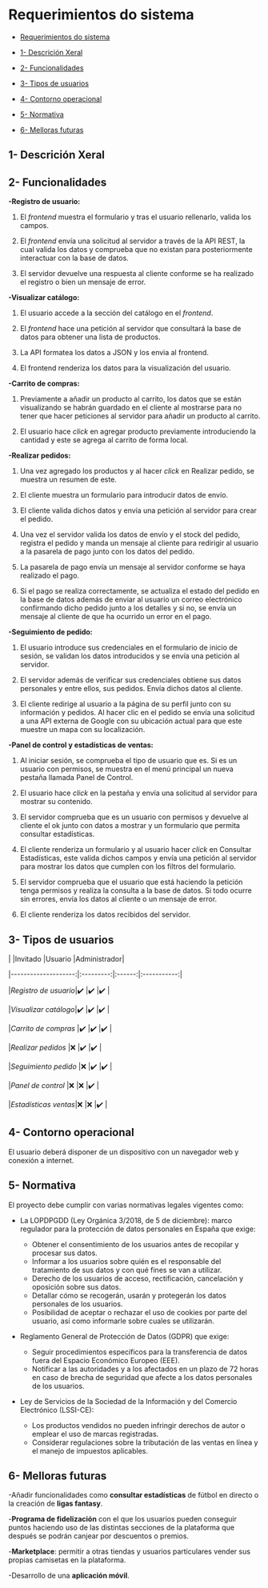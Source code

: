 # Requerimientos do sistema

  

  

- [Requerimientos do sistema](#requerimientos-do-sistema)

  

- [1- Descrición Xeral](#1--descrición-xeral)

  

- [2- Funcionalidades](#2--funcionalidades)

  

- [3- Tipos de usuarios](#3--tipos-de-usuarios)

  

- [4- Contorno operacional](#4--contorno-operacional)

  

- [5- Normativa](#5--normativa)

  

- [6- Melloras futuras](#6--melloras-futuras)

  

  

## 1- Descrición Xeral

  

## 2- Funcionalidades

**-Registro de usuario:**

1. El *frontend* muestra el formulario y tras el usuario rellenarlo, valida los campos.

2. El *frontend* envía una solicitud al servidor a través de la API REST, la cual valida los datos y comprueba que no existan para posteriormente interactuar con la base de datos.

3. El servidor devuelve una respuesta al cliente conforme se ha realizado el registro o bien un mensaje de error.

  

**-Visualizar catálogo:**

1. El usuario accede a la sección del catálogo en el *frontend*.

2. El *frontend* hace una petición al servidor que consultará la base de datos para obtener una lista de productos.

3. La API formatea los datos a JSON y los envia al frontend.

4. El frontend renderiza los datos para la visualización del usuario.

  

**-Carrito de compras:**

1. Previamente a añadir un producto al carrito, los datos que se están visualizando se habrán guardado en el cliente al mostrarse para no tener que hacer peticiones al servidor para añadir un producto al carrito.

2. El usuario hace *click* en agregar producto previamente introduciendo la cantidad y este se agrega al carrito de forma local.

  

**-Realizar pedidos:**

1. Una vez agregado los productos y al hacer *click* en Realizar pedido, se muestra un resumen de este.

2. El cliente muestra un formulario para introducir datos de envío.

3. El cliente valida dichos datos y envía una petición al servidor para crear el pedido.

4. Una vez el servidor valida los datos de envío y el stock del pedido, registra el pedido y manda un mensaje al cliente para redirigir al usuario a la pasarela de pago junto con los datos del pedido.

5. La pasarela de pago envía un mensaje al servidor conforme se haya realizado el pago.

6. Si el pago se realiza correctamente, se actualiza el estado del pedido en la base de datos además de enviar al usuario un correo electrónico confirmando dicho pedido junto a los detalles y si no, se envía un mensaje al cliente de que ha ocurrido un error en el pago.

  

**-Seguimiento de pedido:**

1. El usuario introduce sus credenciales en el formulario de inicio de sesión, se validan los datos introducidos y se envía una petición al servidor.

2. El servidor además de verificar sus credenciales obtiene sus datos personales y entre ellos, sus pedidos. Envía dichos datos al cliente.

3. El cliente redirige al usuario a la página de su perfil junto con su información y pedidos. Al hacer clic en el pedido se envía una solicitud a una API externa de Google con su ubicación actual para que este muestre un mapa con su localización.

  

**-Panel de control y estadísticas de ventas:**

1. Al iniciar sesión, se comprueba el tipo de usuario que es. Si es un usuario con permisos, se muestra en el menú principal un nueva pestaña llamada Panel de Control.

2. El usuario hace *click* en la pestaña y envía una solicitud al servidor para mostrar su contenido.

3. El servidor comprueba que es un usuario con permisos y devuelve al cliente el ok junto con datos a mostrar y un formulario que permita consultar estadísticas.

4. El cliente renderiza un formulario y al usuario hacer *click* en Consultar Estadísticas, este valida dichos campos y envía una petición al servidor para mostrar los datos que cumplen con los filtros del formulario.

5. El servidor comprueba que el usuario que está haciendo la petición tenga permisos y realiza la consulta a la base de datos. Si todo ocurre sin errores, envía los datos al cliente o un mensaje de error.

6. El cliente renderiza los datos recibidos del servidor.

  

## 3- Tipos de usuarios

  

| |Invitado |Usuario |Administrador|

|--------------------:|:---------:|:------:|:-----------:|

|*Registro de usuario*|✔️ |✔️ |✔️ |

|*Visualizar catálogo*|✔️ |✔️ |✔️ |

|*Carrito de compras* |✔️ |✔️ |✔️ |

|*Realizar pedidos* |❌ |✔️ |✔️ |

|*Seguimiento pedido* |❌ |✔️ |✔️ |

|*Panel de control* |❌ |❌ |✔️ |

|*Estadísticas ventas*|❌ |❌ |✔️ |

  

## 4- Contorno operacional

  

El usuario deberá disponer de un dispositivo con un navegador web y conexión a internet.

  

## 5- Normativa

El proyecto debe cumplir con varias normativas legales vigentes como:

- La LOPDPGDD (Ley Orgánica 3/2018, de 5 de diciembre): marco regulador para la protección de datos personales en España que exige:
	- Obtener el consentimiento de los usuarios antes de recopilar y procesar sus datos.
	- Informar a los usuarios sobre quién es el responsable del tratamiento de sus datos y con qué fines se van a utilizar.
	- Derecho de los usuarios de acceso, rectificación, cancelación y oposición sobre sus datos.
	- Detallar cómo se recogerán, usarán y protegerán los datos personales de los usuarios.
	- Posibilidad de aceptar o rechazar el uso de cookies por parte del usuario, así como informarle sobre cuales se utilizarán.


- Reglamento General de Protección de Datos (GDPR) que exige:
	- Seguir procedimientos específicos para la transferencia de datos fuera del Espacio Económico Europeo (EEE).
	- Notificar a las autoridades y a los afectados en un plazo de 72 horas en caso de brecha de seguridad que afecte a los datos personales de los usuarios.


- Ley de Servicios de la Sociedad de la Información y del Comercio Electrónico (LSSI-CE):
	- Los productos vendidos no pueden infringir derechos de autor o emplear el uso de marcas registradas.
	- Considerar regulaciones sobre la tributación de las ventas en línea y el manejo de impuestos aplicables.
  

## 6- Melloras futuras

-Añadir funcionalidades como **consultar estadísticas** de fútbol en directo o la creación de **ligas fantasy**.

  

-**Programa de fidelización** con el que los usuarios pueden conseguir puntos haciendo uso de las distintas secciones de la plataforma que después se podrán canjear por descuentos o premios.

  

-**Marketplace**: permitir a otras tiendas y usuarios particulares vender sus propias camisetas en la plataforma.

  

-Desarrollo de una **aplicación móvil**.